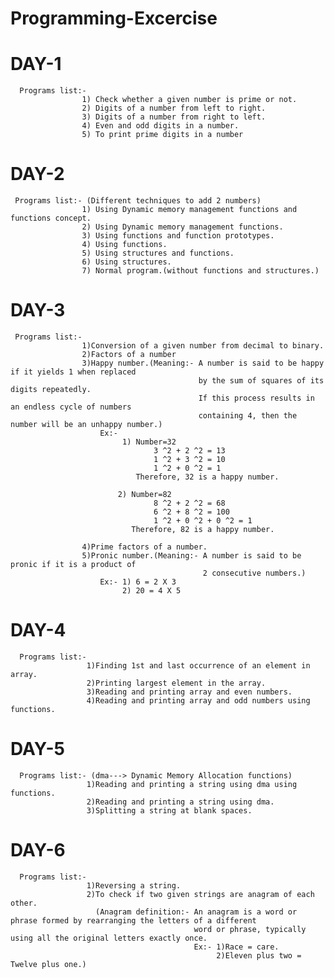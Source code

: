 # Programming-Excercise

# DAY-1
      Programs list:- 
                    1) Check whether a given number is prime or not.
                    2) Digits of a number from left to right.
                    3) Digits of a number from right to left.
                    4) Even and odd digits in a number.
                    5) To print prime digits in a number
# DAY-2
     Programs list:- (Different techniques to add 2 numbers)
                    1) Using Dynamic memory management functions and functions concept.
                    2) Using Dynamic memory management functions.
                    3) Using functions and function prototypes.
                    4) Using functions.
                    5) Using structures and functions.
                    6) Using structures.
                    7) Normal program.(without functions and structures.)
# DAY-3
     Programs list:-
                    1)Conversion of a given number from decimal to binary.
                    2)Factors of a number
                    3)Happy number.(Meaning:- A number is said to be happy if it yields 1 when replaced
                                              by the sum of squares of its digits repeatedly.
                                              If this process results in an endless cycle of numbers 
                                              containing 4, then the number will be an unhappy number.) 
                        Ex:-
                             1) Number=32
                                    3 ^2 + 2 ^2 = 13
                                    1 ^2 + 3 ^2 = 10
                                    1 ^2 + 0 ^2 = 1
                                Therefore, 32 is a happy number.
                             
                            2) Number=82
                                    8 ^2 + 2 ^2 = 68
                                    6 ^2 + 8 ^2 = 100
                                    1 ^2 + 0 ^2 + 0 ^2 = 1
                               Therefore, 82 is a happy number.
                    
                    4)Prime factors of a number.
                    5)Pronic number.(Meaning:- A number is said to be pronic if it is a product of 
                                               2 consecutive numbers.)
                        Ex:- 1) 6 = 2 X 3
                             2) 20 = 4 X 5
# DAY-4
      Programs list:-
                     1)Finding 1st and last occurrence of an element in array.
                     2)Printing largest element in the array.
                     3)Reading and printing array and even numbers.
                     4)Reading and printing array and odd numbers using functions.
# DAY-5
      Programs list:- (dma---> Dynamic Memory Allocation functions)
                     1)Reading and printing a string using dma using functions.
                     2)Reading and printing a string using dma.
                     3)Splitting a string at blank spaces.
# DAY-6
      Programs list:-
                     1)Reversing a string.
                     2)To check if two given strings are anagram of each other.
                       (Anagram definition:- An anagram is a word or phrase formed by rearranging the letters of a different
                                             word or phrase, typically using all the original letters exactly once. 
                                             Ex:- 1)Race = care.
                                                  2)Eleven plus two = Twelve plus one.)                                        
